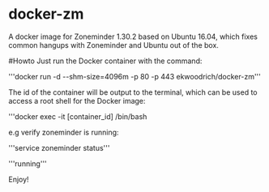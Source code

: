 # docker-zm
A docker image for Zoneminder 1.30.2 based on Ubuntu 16.04, which fixes common hangups with Zoneminder and Ubuntu out of the box. 

#Howto
Just run the Docker container with the command:

'''docker run -d --shm-size=4096m -p 80 -p 443 ekwoodrich/docker-zm'''

The id of the container will be output to the terminal, which can be used to access a root shell for the Docker image:

'''docker exec -it [container_id] /bin/bash


e.g verify zoneminder is running:

'''service zoneminder status'''

'''running'''

Enjoy!
